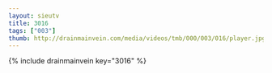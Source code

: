 ```yaml
--- 
layout: sieutv
title: 3016
tags: ["003"]
thumb: http://drainmainvein.com/media/videos/tmb/000/003/016/player.jpg
---
```

{% include drainmainvein key="3016" %} 
